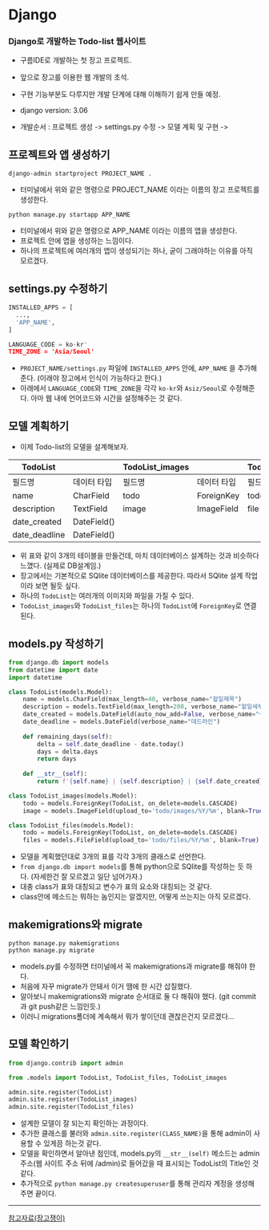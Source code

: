 # Django

### Django로 개발하는 Todo-list 웹사이트
- 구름IDE로 개발하는 첫 장고 프로젝트.
- 앞으로 장고를 이용한 웹 개발의 초석.
- 구현 기능부분도 다루지만 개발 단계에 대해 이해하기 쉽게 만들 예정.
- django version: 3.06

- 개발순서 : 프로젝트 생성 -> settings.py 수정 -> 모델 계획 및 구현 ->

## 프로젝트와 앱 생성하기
`django-admin startproject PROJECT_NAME .`
- 터미널에서 위와 같은 명령으로 PROJECT_NAME 이라는 이름의 장고 프로젝트를 생성한다.

`python manage.py startapp APP_NAME`
- 터미널에서 위와 같은 명령으로 APP_NAME 이라는 이름의 앱을 생성한다.
- 프로젝트 안에 앱을 생성하는 느낌이다.
- 하나의 프로젝트에 여러개의 앱이 생성되기는 하나, 굳이 그래야하는 이유를 아직 모르겠다.

## settings.py 수정하기
```python
INSTALLED_APPS = [
  ...,
  'APP_NAME',
]

LANGUAGE_CODE = ko-kr'
TIME_ZONE = 'Asia/Seoul'
```
- `PROJECT_NAME/settings.py` 파일에 `INSTALLED_APPS` 안에, `APP_NAME` 을 추가해 준다. (이래야 장고에서 인식이 가능하다고 한다.)
- 아래에서 `LANGUAGE_CODE`와 `TIME_ZONE`을 각각 `ko-kr`와 `Asiz/Seoul`로 수정해준다. 아마 웹 내에 언어코드와 시간을 설정해주는 것 같다.


## 모델 계획하기
- 이제 Todo-list의 모델을 설계해보자.

|TodoList||TodoList_images||TodoList_files||
|---|---|---|---|---|---|
|필드명|데이터 타입|필드명|데이터 타입|필드명|데이터 타입|
|name|CharField|todo|ForeignKey|todo|ForeignKey|
|description|TextField|image|ImageField|file|FileField|
|date_created|DateField()|
|date_deadline|DateField()|
- 위 표와 같이 3개의 테이블을 만들건데, 마치 데이터베이스 설계하는 것과 비슷하다 느꼈다. (실제로 DB설계임.)
- 장고에서는 기본적으로 SQlite 데이터베이스를 제공한다. 따라서 SQlite 설계 작업이라 보면 될듯 싶다.
- 하나의 `TodoList`는 여러개의 이미지와 파일을 가질 수 있다.
- `TodoList_images`와 `TodoList_files`는 하나의 `TodoList`에 `ForeignKey`로 연결된다.

## models.py 작성하기
```python
from django.db import models
from datetime import date
import datetime

class TodoList(models.Model):
    name = models.CharField(max_length=40, verbose_name="할일제목")
    description = models.TextField(max_length=200, verbose_name="할일세부사항")
    date_created = models.DateField(auto_now_add=False, verbose_name="생성날짜")
    date_deadline = models.DateField(verbose_name="데드라인")
    
    def remaining_days(self):
        delta = self.date_deadline - date.today()
        days = delta.days
        return days
   
    def __str__(self):
        return f'{self.name} | {self.description} | {self.date_created} | {self.date_deadline}'

class TodoList_images(models.Model):
    todo = models.ForeignKey(TodoList, on_delete=models.CASCADE)
    image = models.ImageField(upload_to='todo/images/%Y/%m', blank=True)

class TodoList_files(models.Model):
    todo = models.ForeignKey(TodoList, on_delete=models.CASCADE)
    files = models.FileField(upload_to='todo/files/%Y/%m', blank=True)
```

- 모델을 계획했던대로 3개의 표를 각각 3개의 클래스로 선언한다.
- `from django.db import models`를 통해 python으로 SQlite를 작성하는 듯 하다. (자세한건 잘 모르겠고 일단 넘어가자.)
- 대충 class가 표와 대칭되고 변수가 표의 요소와 대칭되는 것 같다.
- class안에 메소드는 뭐하는 놈인지는 알겠지만, 어떻게 쓰는지는 아직 모르겠다.

## makemigrations와 migrate
`python manage.py makemigrations`<br/>
`python manage.py migrate`

- models.py를 수정하면 터미널에서 꼭 makemigrations과 migrate를 해줘야 한다.
- 처음에 자꾸 migrate가 안돼서 이거 땜에 한 시간 삽질했다.
- 알아보니 makemigrations와 migrate 순서대로 둘 다 해줘야 했다. (git commit과 git push같은 느낌인듯.)
- 이러니 migrations폴더에 계속해서 뭐가 쌓이던데 괜찮은건지 모르겠다...

## 모델 확인하기
```python
from django.contrib import admin

from .models import TodoList, TodoList_files, TodoList_images

admin.site.register(TodoList)
admin.site.register(TodoList_images)
admin.site.register(TodoList_files)
```

- 설계한 모델이 잘 되는지 확인하는 과정이다.
- 추가한 클래스를 불러와 `admin.site.register(CLASS_NAME)`을 통해 admin이 사용할 수 있게끔 하는것 같다.
- 모델을 확인하면서 알아낸 점인데, models.py의 `__str__(self)` 메소드는 admin주소(웹 사이트 주소 뒤에 /admin)로 들어갔을 때 표시되는 TodoList의 Title인 것 같다.
- 추가적으로 `python manage.py createsuperuser`를 통해 관리자 계정을 생성해주면 끝이다.

---
[참고자료(장고쟁이)](https://djangojeng-e.github.io/2020/05/19/TodoList-4%ED%8E%B8-%EB%AA%A8%EB%8D%B8-%ED%99%95%EC%9D%B8%ED%95%98%EA%B8%B0/)
